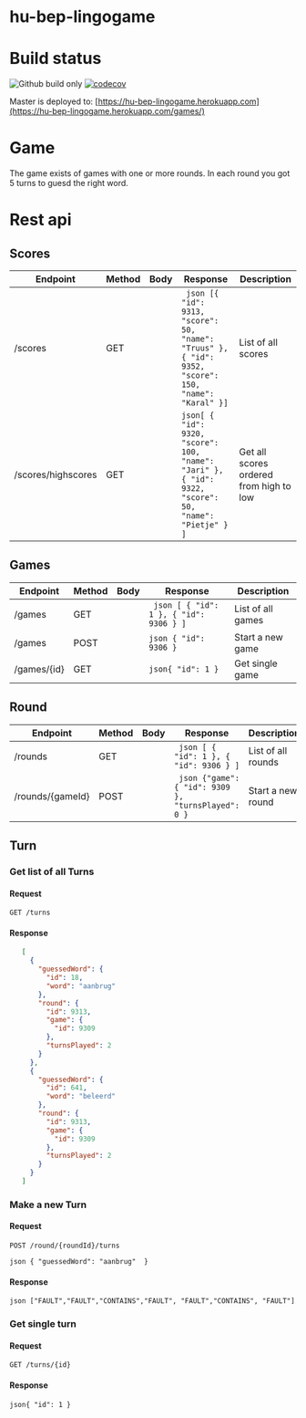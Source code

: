 # hu-bep-lingogame
# Build status
![Github build only](https://github.com/jakah/hu-bep-lingogame/workflows/Build%20only/badge.svg)
[![codecov](https://codecov.io/gh/jakah/hu-bep-lingogame/branch/master/graph/badge.svg?token=F0BA6WXTOU)](https://codecov.io/gh/jakah/hu-bep-lingogame)

Master is deployed to: [https://hu-bep-lingogame.herokuapp.com](https://hu-bep-lingogame.herokuapp.com/games/)
# Game
The game exists of games with one or more rounds. In each round you got 5 turns to guesd the right word. 


# Rest api
## Scores
| Endpoint    | Method | Body | Response                        | Description       |
|-------------|--------|------|---------------------------------|-------------------|
| /scores      | GET    |      |``` json [{ "id": 9313, "score": 50, "name": "Truus" },  { "id": 9352, "score": 150,  "name": "Karal" }]```| List of all scores |
| /scores/highscores | GET    |      | ``` json[ { "id": 9320, "score": 100, "name": "Jari" }, { "id": 9322, "score": 50,  "name": "Pietje" } ] ```                    | Get all scores ordered from high to low|

## Games
| Endpoint    | Method | Body | Response                        | Description       |
|-------------|--------|------|---------------------------------|-------------------|
| /games      | GET    |      |``` json [ { "id": 1 }, { "id": 9306 } ]```| List of all games |
| /games      | POST   |      |``` json { "id": 9306 } ```                 | Start a new game  |
| /games/{id} | GET    |      | ``` json{ "id": 1 } ```                    | Get single game   |

## Round
| Endpoint         | Method | Body | Response                        | Description        |
|------------------|--------|------|---------------------------------|--------------------|
| /rounds          | GET    |      | ``` json [ { "id": 1 }, { "id": 9306 } ]``` | List of all rounds |
| /rounds/{gameId} | POST   |      | ``` json {"game": { "id": 9309 }, "turnsPlayed": 0 }``` | Start a new round  |


## Turn
### Get list of all Turns
#### Request
`GET /turns`
#### Response
``` json [
   [
     {
       "guessedWord": {
         "id": 18,
         "word": "aanbrug"
       },
       "round": {
         "id": 9313,
         "game": {
           "id": 9309
         },
         "turnsPlayed": 2
       }
     },
     {
       "guessedWord": {
         "id": 641,
         "word": "beleerd"
       },
       "round": {
         "id": 9313,
         "game": {
           "id": 9309
         },
         "turnsPlayed": 2
       }
     }
   ]
```
### Make a new Turn
#### Request
`POST /round/{roundId}/turns`

```json { "guessedWord": "aanbrug"  }``` 

#### Response
``` json ["FAULT","FAULT","CONTAINS","FAULT", "FAULT","CONTAINS", "FAULT"] ```

### Get single turn
#### Request
`GET /turns/{id}`
#### Response
``` json{ "id": 1 } ```

